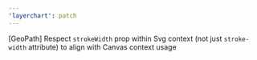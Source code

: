 ```yaml
---
'layerchart': patch
---
```


[GeoPath] Respect `strokeWidth` prop within Svg context (not just `stroke-width` attribute) to align with Canvas context usage

